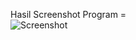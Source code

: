 Hasil Screenshot Program = <br>
![Screenshot](https://user-images.githubusercontent.com/61828857/134830735-4a2f080d-cf92-428b-9431-8ff6871c9a57.png)
